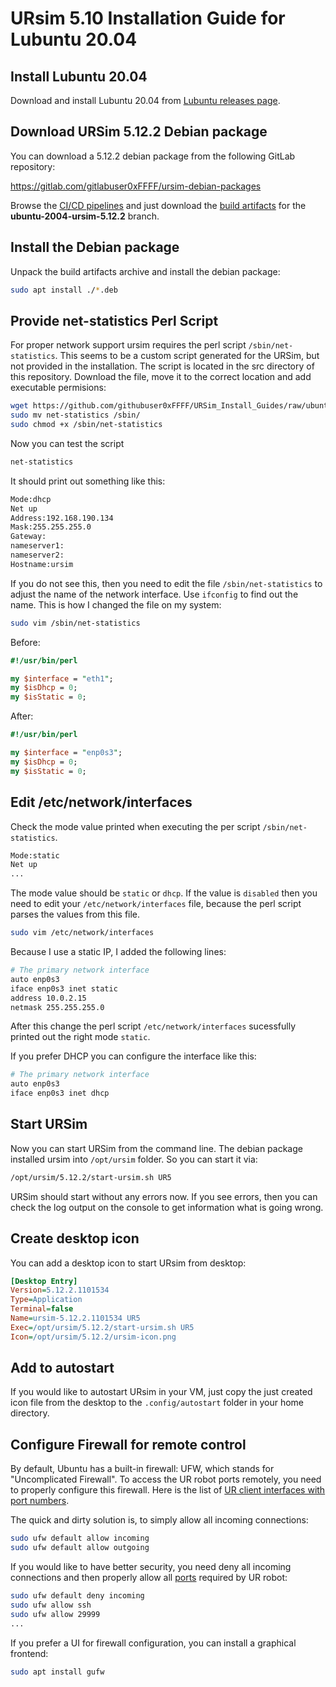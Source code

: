 # URsim 5.10 Installation Guide for Lubuntu 20.04

## Install Lubuntu 20.04

Download and install Lubuntu 20.04 from [Lubuntu releases page](https://cdimage.ubuntu.com/lubuntu/releases/).

## Download URSim 5.12.2 Debian package

You can download a 5.12.2 debian package from the following GitLab repository:

https://gitlab.com/gitlabuser0xFFFF/ursim-debian-packages

Browse the [CI/CD pipelines](https://gitlab.com/gitlabuser0xFFFF/ursim-debian-packages/-/pipelines?page=1&scope=branches#) and just download the [build artifacts](https://gitlab.com/gitlabuser0xFFFF/ursim-debian-packages/-/jobs/4153850155/artifacts/download?file_type=archive) for the **ubuntu-2004-ursim-5.12.2** branch.

## Install the Debian package

Unpack the build artifacts archive and install the debian package:

```bash
sudo apt install ./*.deb
```

## Provide net-statistics Perl Script

For proper network support ursim requires the perl script `/sbin/net-statistics`.
This seems to be a custom script generated for the URSim, but not provided in the installation. The script is located in the src directory of this repository.
Download the file, move it to the correct location and add executable permisions:

```bash
wget https://github.com/githubuser0xFFFF/URSim_Install_Guides/raw/ubuntu-2004-ursim-5.12.2/src/net-statistics
sudo mv net-statistics /sbin/
sudo chmod +x /sbin/net-statistics
```

Now you can test the script

```bash
net-statistics
```

It should print out something like this:

```bash
Mode:dhcp
Net up
Address:192.168.190.134
Mask:255.255.255.0
Gateway:
nameserver1:
nameserver2:
Hostname:ursim
```

If you do not see this, then you need to edit the file `/sbin/net-statistics` to adjust the name of the network interface. Use `ifconfig` to find out the name. This is how I changed the file on my system:

```bash
sudo vim /sbin/net-statistics
```

Before:

```perl
#!/usr/bin/perl

my $interface = "eth1";
my $isDhcp = 0;
my $isStatic = 0;
```

After:

```perl
#!/usr/bin/perl

my $interface = "enp0s3";
my $isDhcp = 0;
my $isStatic = 0;
```

## Edit /etc/network/interfaces

Check the mode value printed when executing the per script `/sbin/net-statistics`.

```bash
Mode:static
Net up
...
```

The mode value should be `static` or `dhcp`. If the value is `disabled` then you
need to edit your `/etc/network/interfaces` file, because the perl script
parses the values from this file.

```bash
sudo vim /etc/network/interfaces
```

Because I use a static IP, I added the following lines:

```bash
# The primary network interface
auto enp0s3
iface enp0s3 inet static
address 10.0.2.15
netmask 255.255.255.0
```

After this change the perl script `/etc/network/interfaces` sucessfully printed
out the right mode `static`.

If you prefer DHCP you can configure the interface like this:

```bash
# The primary network interface
auto enp0s3
iface enp0s3 inet dhcp
```

## Start URSim

Now you can start URSim from the command line. The debian package installed
ursim into `/opt/ursim` folder. So you can start it via:

```bash
/opt/ursim/5.12.2/start-ursim.sh UR5
```

URSim should start without any errors now. If you see errors, then you can
check the log output on the console to get information what is going wrong.

## Create desktop icon

You can add a desktop icon to start URsim from desktop:

```ini
[Desktop Entry]
Version=5.12.2.1101534
Type=Application
Terminal=false
Name=ursim-5.12.2.1101534 UR5
Exec=/opt/ursim/5.12.2/start-ursim.sh UR5
Icon=/opt/ursim/5.12.2/ursim-icon.png

```

## Add to autostart

If you would like to autostart URsim in your VM, just copy the just created
icon file from the desktop to the `.config/autostart` folder in your home
directory.

## Configure Firewall for remote control

By default, Ubuntu has a built-in firewall: UFW, which stands for "Uncomplicated Firewall".
To access the UR robot ports remotely, you need to properly configure this
firewall. Here is the list of [UR client interfaces with port numbers](https://www.universal-robots.com/articles/ur/interface-communication/overview-of-client-interfaces/).

The quick and dirty solution is, to simply allow all incoming connections:

```bash
sudo ufw default allow incoming
sudo ufw default allow outgoing
```

If you would like to have better security, you need deny all incoming connections
and then properly allow all [ports]((https://www.universal-robots.com/articles/ur/interface-communication/overview-of-client-interfaces/)) required by UR robot:

```bash
sudo ufw default deny incoming
sudo ufw allow ssh
sudo ufw allow 29999
...
```

If you prefer a UI for firewall configuration, you can install a graphical
frontend:

```bash
sudo apt install gufw
```
